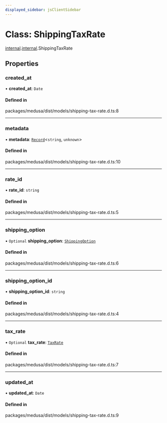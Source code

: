```yaml
---
displayed_sidebar: jsClientSidebar
---
```


# Class: ShippingTaxRate

[internal](../modules/internal-8.md).[internal](../modules/internal-8.internal.md).ShippingTaxRate

## Properties

### created\_at

• **created\_at**: `Date`

#### Defined in

packages/medusa/dist/models/shipping-tax-rate.d.ts:8

___

### metadata

• **metadata**: [`Record`](../modules/internal.md#record)<`string`, `unknown`\>

#### Defined in

packages/medusa/dist/models/shipping-tax-rate.d.ts:10

___

### rate\_id

• **rate\_id**: `string`

#### Defined in

packages/medusa/dist/models/shipping-tax-rate.d.ts:5

___

### shipping\_option

• `Optional` **shipping\_option**: [`ShippingOption`](internal-3.ShippingOption.md)

#### Defined in

packages/medusa/dist/models/shipping-tax-rate.d.ts:6

___

### shipping\_option\_id

• **shipping\_option\_id**: `string`

#### Defined in

packages/medusa/dist/models/shipping-tax-rate.d.ts:4

___

### tax\_rate

• `Optional` **tax\_rate**: [`TaxRate`](internal-3.TaxRate.md)

#### Defined in

packages/medusa/dist/models/shipping-tax-rate.d.ts:7

___

### updated\_at

• **updated\_at**: `Date`

#### Defined in

packages/medusa/dist/models/shipping-tax-rate.d.ts:9
